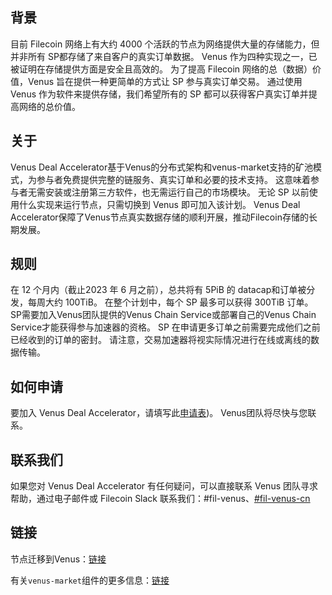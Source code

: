 ## 背景

目前 Filecoin 网络上有大约 4000 个活跃的节点为网络提供大量的存储能力，但并非所有 SP都存储了来自客户的真实订单数据。
Venus 作为四种实现之一，已被证明在存储提供方面是安全且高效的。 为了提高 Filecoin 网络的总（数据）价值，Venus 旨在提供一种更简单的方式让 SP 参与真实订单交易。 通过使用 Venus 作为软件来提供存储，我们希望所有的 SP 都可以获得客户真实订单并提高网络的总价值。

## 关于

Venus Deal Accelerator基于Venus的分布式架构和venus-market支持的矿池模式，为参与者免费提供完整的链服务、真实订单和必要的技术支持。 这意味着参与者无需安装或注册第三方软件，也无需运行自己的市场模块。
无论 SP 以前使用什么实现来运行节点，只需切换到 Venus 即可加入该计划。
Venus Deal Accelerator保障了Venus节点真实数据存储的顺利开展，推动Filecoin存储的长期发展。

## 规则

在 12 个月内（截止2023 年 6 月之前），总共将有 5PiB 的 datacap和订单被分发，每周大约 100TiB。
在整个计划中，每个 SP 最多可以获得 300TiB 订单。
SP需要加入Venus团队提供的Venus Chain Service或部署自己的Venus Chain Service才能获得参与加速器的资格。
SP 在申请更多订单之前需要完成他们之前已经收到的订单的密封。
请注意，交易加速器将视实际情况进行在线或离线的数据传输。

## 如何申请

要加入 Venus Deal Accelerator，请填写此[申请表](http://venusteam.mikecrm.com/RsJflfk))。 Venus团队将尽快与您联系。

## 联系我们

如果您对 Venus Deal Accelerator 有任何疑问，可以直接联系 Venus 团队寻求帮助，通过电子邮件或 Filecoin Slack 联系我们：#fil-venus、[#fil-venus-cn](https://filecoinproject.slack.com/archives/C028PCH8L31)

## 链接

节点迁移到Venus：[链接](https://venus.filecoin.io/zh/cluster/migrate_sectors.html)

有关`venus-market`组件的更多信息：[链接](https://venus.filecoin.io/zh/market/)
